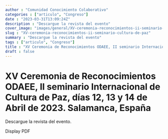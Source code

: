 ```yaml
---
author : "Comunidad Conocimiento Colaborativo"
categories : ["articulo", "Congreso"]
date : "2023-03-31T13:09:24Z"
description : "Descargue la revista del evento"
cover_image: "images/general/XV-ceremonia-reconocimientos-ii-seminario-cultura-de-paz.png"
slug : "XV-ceremonia-reconocimientos-ii-seminario-cultura-de-paz"
summary : "Descargue la revista del evento"
tags : ["articulo", "Congreso"]
title : "XV Ceremonia de Reconocimientos ODAEE, II seminario Internacional de Cultura de Paz, días 12, 13 y 14 de Abril de 2023. Salamanca, España"
draft : false
---
```


# XV Ceremonia de Reconocimientos ODAEE, II seminario Internacional de Cultura de Paz, días 12, 13 y 14 de Abril de 2023. Salamanca, España


Descargue la revista del evento. 

<object data="/pdf/ODAEE-salamanca-abril-2023.pdf" type="application/pdf" width="100%" height="800">
  <p>Display PDF</p>
</object>
